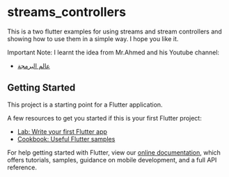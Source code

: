 # streams_controllers

This is a two flutter examples for using streams and stream controllers and showing how to use them in a simple way. I hope you like it.

Important Note: I learnt the idea from Mr.Ahmed and his Youtube channel:
- [عالم البرمجة](https://www.youtube.com/channel/UCOpuLcVZXl8C642cJVAC0VA)

## Getting Started

This project is a starting point for a Flutter application.

A few resources to get you started if this is your first Flutter project:

- [Lab: Write your first Flutter app](https://flutter.dev/docs/get-started/codelab)
- [Cookbook: Useful Flutter samples](https://flutter.dev/docs/cookbook)

For help getting started with Flutter, view our
[online documentation](https://flutter.dev/docs), which offers tutorials,
samples, guidance on mobile development, and a full API reference.
